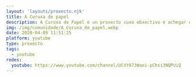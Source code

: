 ```yaml
---
layout: 'layouts/proxecto.njk'
title: A Curuxa de papel
description: A Curuxa de Papel é un proxecto cuxo obxectivo é achegar os clásicos da literatura en galego en forma de audiolibros. Agardamos que disfrutedes da canle!
img: /img/comunidade/A_Curuxa_de_papel.webp
date: 2020-04-09 11:51:25
platform: youtube
type: proxecto
tags:
  - youtube
redes:
  youtube: https://www.youtube.com/channel/UCVY873Waoi-pChsi3NQPUiQ
---
```


